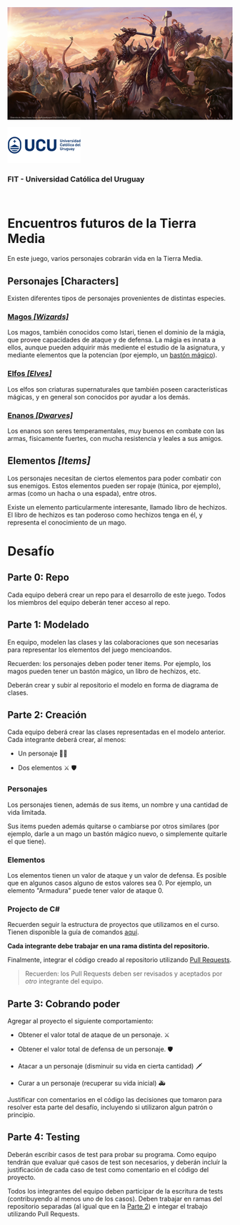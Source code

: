 ![Banner](./Assets/banner.png)

![UCU](https://github.com/ucudal/PII_Conceptos_De_POO/raw/master/Assets/logo-ucu.png)

### FIT - Universidad Católica del Uruguay

<br>

# Encuentros futuros de la Tierra Media

En este juego, varios personajes cobrarán vida en la Tierra Media.

## Personajes [Characters]

Existen diferentes tipos de personajes provenientes de distintas especies.

### [Magos _[Wizards]_](https://lotr.fandom.com/wiki/Wizards)

Los magos, también conocidos como Istari, tienen el dominio de la mágia, que provee capacidades de ataque y de defensa. La mágia es innata a ellos, aunque pueden adquirir más mediente el estudio de la asignatura, y mediante elementos que la potencian (por ejemplo, un [bastón mágico](https://ringsdb.com/bundles/cards/142008.png)).

### [Elfos _[Elves]_](https://lotr.fandom.com/wiki/Elves)

Los elfos son criaturas supernaturales que también poseen características mágicas, y en general son conocidos por ayudar a los demás.

### [Enanos _[Dwarves]_](https://lotr.fandom.com/wiki/Dwarves)

Los enanos son seres temperamentales, muy buenos en combate con las armas, físicamente fuertes, con mucha resistencia y leales a sus amigos.

## Elementos _[Items]_

Los personajes necesitan de ciertos elementos para poder combatir con sus enemigos. Estos elementos pueden ser ropaje (túnica, por ejemplo), armas (como un hacha o una espada), entre otros. 

Existe un elemento particularmente interesante, llamado libro de hechizos. El libro de hechizos es tan poderoso como hechizos tenga en él, y representa el conocimiento de un mago.

# Desafío

## Parte 0: Repo

Cada equipo deberá crear un repo para el desarrollo de este juego. Todos los miembros del equipo deberán tener acceso al repo.

## Parte 1: Modelado

En equipo, modelen las clases y las colaboraciones que son necesarias para representar los elementos del juego mencioandos.

Recuerden: los personajes deben poder tener items. Por ejemplo, los magos pueden tener un bastón mágico, un libro de hechizos, etc.

Deberán crear y subir al repositorio el modelo en forma de diagrama de clases.

## Parte 2: Creación

Cada equipo deberá crear las clases representadas en el modelo anterior. Cada integrante deberá crear, al menos:

- Un personaje  🧙‍♂️

- Dos elementos ⚔️ 🛡

### Personajes

Los personajes tienen, además de sus items, un nombre y una cantidad de vida limitada. 

Sus items pueden además quitarse o cambiarse por otros similares (por ejemplo, darle a un mago un bastón mágico nuevo, o simplemente quitarle el que tiene).

### Elementos

Los elementos tienen un valor de ataque y un valor de defensa. Es posible que en algunos casos alguno de estos valores sea 0. Por ejemplo, un elemento "Armadura" puede tener valor de ataque 0.

### Projecto de C#

Recuerden seguir la estructura de proyectos que utilizamos en el curso. Tienen disponible la guía de comandos [aquí](https://github.com/ucudal/PII_Comandos/blob/master/Proyecto_C%23.md).

**Cada integrante debe trabajar en una rama distinta del repositorio.**

Finalmente, integrar el código creado al repositorio utilizando [Pull Requests](https://help.github.com/es/github/collaborating-with-issues-and-pull-requests/creating-a-pull-request). 
>Recuerden: los Pull Requests deben ser revisados y aceptados por _otro_ integrante del equipo.

## Parte 3: Cobrando poder

Agregar al proyecto el siguiente comportamiento:

- Obtener el valor total de ataque de un personaje. ⚔️

- Obtener el valor total de defensa de un personaje. 🛡

- Atacar a un personaje (disminuir su vida en cierta cantidad) 🗡

- Curar a un personaje (recuperar su vida inicial) 🚑

Justificar con comentarios en el código las decisiones que tomaron para resolver esta parte del desafío, incluyendo si utilizaron algun patrón o principio.

## Parte 4: Testing

Deberán escribir casos de test para probar su programa. Como equipo tendrán que evaluar qué casos de test son necesarios, y deberán incluír la justificación de cada caso de test como comentario en el código del proyecto.

Todos los integrantes del equipo deben participar de la escritura de tests (contribuyendo al menos uno de los casos). Deben trabajar en ramas del repositorio separadas (al igual que en la [Parte 2](#parte-2-creacion)) e integar el trabajo utilizando Pull Requests.
